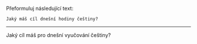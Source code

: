 Přeformuluj následující text:

```
Jaký máš cíl dnešní hodiny češtiny?
```

---

<!-- chatcmpl-749ahhwgxoQfFu295U1jHUG7n88JU -->

Jaký cíl máš pro dnešní vyučování češtiny?